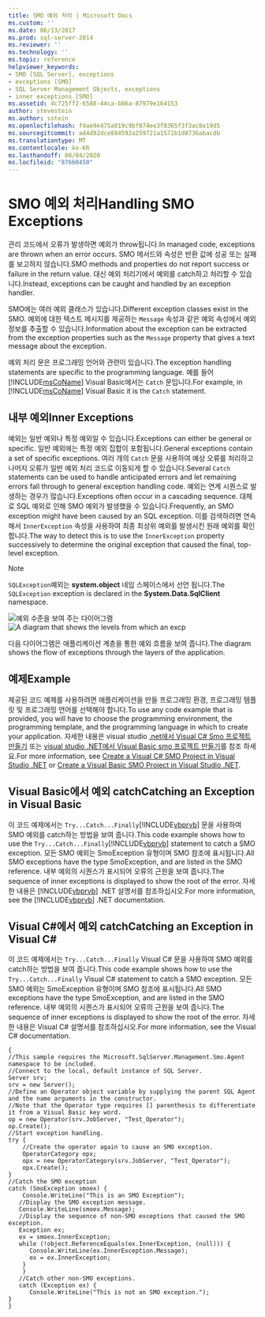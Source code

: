 ```yaml
---
title: SMO 예외 처리 | Microsoft Docs
ms.custom: ''
ms.date: 06/13/2017
ms.prod: sql-server-2014
ms.reviewer: ''
ms.technology: ''
ms.topic: reference
helpviewer_keywords:
- SMO [SQL Server], exceptions
- exceptions [SMO]
- SQL Server Management Objects, exceptions
- inner exceptions [SMO]
ms.assetid: 4c725ff2-6588-44ca-b86a-87979e164153
author: stevestein
ms.author: sstein
ms.openlocfilehash: f4ae9e475a019c9bf874ee3f8365f3f3ac8e19d5
ms.sourcegitcommit: ad4d92dce894592a259721a1571b1d8736abacdb
ms.translationtype: MT
ms.contentlocale: ko-KR
ms.lasthandoff: 08/04/2020
ms.locfileid: "87660450"
---
```

# <a name="handling-smo-exceptions"></a><span data-ttu-id="12e44-102">SMO 예외 처리</span><span class="sxs-lookup"><span data-stu-id="12e44-102">Handling SMO Exceptions</span></span>
  <span data-ttu-id="12e44-103">관리 코드에서 오류가 발생하면 예외가 throw됩니다.</span><span class="sxs-lookup"><span data-stu-id="12e44-103">In managed code, exceptions are thrown when an error occurs.</span></span> <span data-ttu-id="12e44-104">SMO 메서드와 속성은 반환 값에 성공 또는 실패를 보고하지 않습니다.</span><span class="sxs-lookup"><span data-stu-id="12e44-104">SMO methods and properties do not report success or failure in the return value.</span></span> <span data-ttu-id="12e44-105">대신 예외 처리기에서 예외를 catch하고 처리할 수 있습니다.</span><span class="sxs-lookup"><span data-stu-id="12e44-105">Instead, exceptions can be caught and handled by an exception handler.</span></span>  
  
 <span data-ttu-id="12e44-106">SMO에는 여러 예외 클래스가 있습니다.</span><span class="sxs-lookup"><span data-stu-id="12e44-106">Different exception classes exist in the SMO.</span></span> <span data-ttu-id="12e44-107">예외에 대한 텍스트 메시지를 제공하는 `Message` 속성과 같은 예외 속성에서 예외 정보를 추출할 수 있습니다.</span><span class="sxs-lookup"><span data-stu-id="12e44-107">Information about the exception can be extracted from the exception properties such as the `Message` property that gives a text message about the exception.</span></span>  
  
 <span data-ttu-id="12e44-108">예외 처리 문은 프로그래밍 언어와 관련이 있습니다.</span><span class="sxs-lookup"><span data-stu-id="12e44-108">The exception handling statements are specific to the programming language.</span></span> <span data-ttu-id="12e44-109">예를 들어 [!INCLUDE[msCoName](../../../includes/msconame-md.md)] Visual Basic에서는 `Catch` 문입니다.</span><span class="sxs-lookup"><span data-stu-id="12e44-109">For example, in [!INCLUDE[msCoName](../../../includes/msconame-md.md)] Visual Basic it is the `Catch` statement.</span></span>  
  
## <a name="inner-exceptions"></a><span data-ttu-id="12e44-110">내부 예외</span><span class="sxs-lookup"><span data-stu-id="12e44-110">Inner Exceptions</span></span>  
 <span data-ttu-id="12e44-111">예외는 일반 예외나 특정 예외일 수 있습니다.</span><span class="sxs-lookup"><span data-stu-id="12e44-111">Exceptions can either be general or specific.</span></span> <span data-ttu-id="12e44-112">일반 예외에는 특정 예외 집합이 포함됩니다.</span><span class="sxs-lookup"><span data-stu-id="12e44-112">General exceptions contain a set of specific exceptions.</span></span> <span data-ttu-id="12e44-113">여러 개의 `Catch` 문을 사용하여 예상 오류를 처리하고 나머지 오류가 일반 예외 처리 코드로 이동되게 할 수 있습니다.</span><span class="sxs-lookup"><span data-stu-id="12e44-113">Several `Catch` statements can be used to handle anticipated errors and let remaining errors fall through to general exception handling code.</span></span> <span data-ttu-id="12e44-114">예외는 연계 시퀀스로 발생하는 경우가 많습니다.</span><span class="sxs-lookup"><span data-stu-id="12e44-114">Exceptions often occur in a cascading sequence.</span></span> <span data-ttu-id="12e44-115">대체로 SQL 예외로 인해 SMO 예외가 발생했을 수 있습니다.</span><span class="sxs-lookup"><span data-stu-id="12e44-115">Frequently, an SMO exception might have been caused by an SQL exception.</span></span> <span data-ttu-id="12e44-116">이를 검색하려면 연속해서 `InnerException` 속성을 사용하여 최종 최상위 예외를 발생시킨 원래 예외를 확인합니다.</span><span class="sxs-lookup"><span data-stu-id="12e44-116">The way to detect this is to use the `InnerException` property successively to determine the original exception that caused the final, top-level exception.</span></span>  
  
> [!NOTE]  
>  <span data-ttu-id="12e44-117">`SQLException`예외는 **system.object** 네임 스페이스에서 선언 됩니다.</span><span class="sxs-lookup"><span data-stu-id="12e44-117">The `SQLException` exception is declared in the **System.Data.SqlClient** namespace.</span></span>  
  
 <span data-ttu-id="12e44-118">![예외 수준을 보여 주는 다이어그램](../../../database-engine/dev-guide/media/exception-flow.gif "예외 수준을 보여 주는 다이어그램")</span><span class="sxs-lookup"><span data-stu-id="12e44-118">![A diagram that shows the levels from which an excp](../../../database-engine/dev-guide/media/exception-flow.gif "A diagram that shows the levels from which an excp")</span></span>  
  
 <span data-ttu-id="12e44-119">다음 다이어그램은 애플리케이션 계층을 통한 예외 흐름을 보여 줍니다.</span><span class="sxs-lookup"><span data-stu-id="12e44-119">The diagram shows the flow of exceptions through the layers of the application.</span></span>  
  
## <a name="example"></a><span data-ttu-id="12e44-120">예제</span><span class="sxs-lookup"><span data-stu-id="12e44-120">Example</span></span>  
 <span data-ttu-id="12e44-121">제공된 코드 예제를 사용하려면 애플리케이션을 만들 프로그래밍 환경, 프로그래밍 템플릿 및 프로그래밍 언어를 선택해야 합니다.</span><span class="sxs-lookup"><span data-stu-id="12e44-121">To use any code example that is provided, you will have to choose the programming environment, the programming template, and the programming language in which to create your application.</span></span> <span data-ttu-id="12e44-122">자세한 내용은 visual studio [.net에서 Visual C&#35; Smo 프로젝트 만들기](../how-to-create-a-visual-csharp-smo-project-in-visual-studio-net.md) 또는 [visual studio .NET에서 Visual Basic smo 프로젝트 만들기](../../../database-engine/dev-guide/create-a-visual-basic-smo-project-in-visual-studio-net.md)를 참조 하세요.</span><span class="sxs-lookup"><span data-stu-id="12e44-122">For more information, see [Create a Visual C&#35; SMO Project in Visual Studio .NET](../how-to-create-a-visual-csharp-smo-project-in-visual-studio-net.md) or [Create a Visual Basic SMO Project in Visual Studio .NET](../../../database-engine/dev-guide/create-a-visual-basic-smo-project-in-visual-studio-net.md).</span></span>  
  
## <a name="catching-an-exception-in-visual-basic"></a><span data-ttu-id="12e44-123">Visual Basic에서 예외 catch</span><span class="sxs-lookup"><span data-stu-id="12e44-123">Catching an Exception in Visual Basic</span></span>  
 <span data-ttu-id="12e44-124">이 코드 예제에서는 `Try...Catch...Finally`[!INCLUDE[vbprvb](../../../includes/vbprvb-md.md)] 문을 사용하여 SMO 예외를 catch하는 방법을 보여 줍니다.</span><span class="sxs-lookup"><span data-stu-id="12e44-124">This code example shows how to use the `Try...Catch...Finally`[!INCLUDE[vbprvb](../../../includes/vbprvb-md.md)] statement to catch a SMO exception.</span></span> <span data-ttu-id="12e44-125">모든 SMO 예외는 SmoException 유형이며 SMO 참조에 표시됩니다.</span><span class="sxs-lookup"><span data-stu-id="12e44-125">All SMO exceptions have the type SmoException, and are listed in the SMO reference.</span></span> <span data-ttu-id="12e44-126">내부 예외의 시퀀스가 표시되어 오류의 근원을 보여 줍니다.</span><span class="sxs-lookup"><span data-stu-id="12e44-126">The sequence of inner exceptions is displayed to show the root of the error.</span></span> <span data-ttu-id="12e44-127">자세한 내용은 [!INCLUDE[vbprvb](../../../includes/vbprvb-md.md)] .NET 설명서를 참조하십시오.</span><span class="sxs-lookup"><span data-stu-id="12e44-127">For more information, see the [!INCLUDE[vbprvb](../../../includes/vbprvb-md.md)] .NET documentation.</span></span>  
  
<!-- TODO: review snippet reference  [!CODE [SMO How to#SMO_VBExceptions1](SMO How to#SMO_VBExceptions1)]  -->  
  
## <a name="catching-an-exception-in-visual-c"></a><span data-ttu-id="12e44-128">Visual C#에서 예외 catch</span><span class="sxs-lookup"><span data-stu-id="12e44-128">Catching an Exception in Visual C#</span></span>  
 <span data-ttu-id="12e44-129">이 코드 예제에서는 `Try...Catch...Finally` Visual C# 문을 사용하여 SMO 예외를 catch하는 방법을 보여 줍니다.</span><span class="sxs-lookup"><span data-stu-id="12e44-129">This code example shows how to use the `Try...Catch...Finally` Visual C# statement to catch a SMO exception.</span></span> <span data-ttu-id="12e44-130">모든 SMO 예외는 SmoException 유형이며 SMO 참조에 표시됩니다.</span><span class="sxs-lookup"><span data-stu-id="12e44-130">All SMO exceptions have the type SmoException, and are listed in the SMO reference.</span></span> <span data-ttu-id="12e44-131">내부 예외의 시퀀스가 표시되어 오류의 근원을 보여 줍니다.</span><span class="sxs-lookup"><span data-stu-id="12e44-131">The sequence of inner exceptions is displayed to show the root of the error.</span></span> <span data-ttu-id="12e44-132">자세한 내용은 Visual C# 설명서를 참조하십시오.</span><span class="sxs-lookup"><span data-stu-id="12e44-132">For more information, see the Visual C# documentation.</span></span>  
  
```  
{   
//This sample requires the Microsoft.SqlServer.Management.Smo.Agent namespace to be included.   
//Connect to the local, default instance of SQL Server.   
Server srv;   
srv = new Server();   
//Define an Operator object variable by supplying the parent SQL Agent and the name arguments in the constructor.   
//Note that the Operator type requires [] parenthesis to differentiate it from a Visual Basic key word.   
op = new Operator(srv.JobServer, "Test_Operator");   
op.Create();   
//Start exception handling.   
try {   
    //Create the operator again to cause an SMO exception.   
    OperatorCategory opx;   
    opx = new OperatorCategory(srv.JobServer, "Test_Operator");   
    opx.Create();   
}   
//Catch the SMO exception   
catch (SmoException smoex) {   
    Console.WriteLine("This is an SMO Exception");   
   //Display the SMO exception message.   
   Console.WriteLine(smoex.Message);   
   //Display the sequence of non-SMO exceptions that caused the SMO exception.   
   Exception ex;   
   ex = smoex.InnerException;   
   while (!object.ReferenceEquals(ex.InnerException, (null))) {   
      Console.WriteLine(ex.InnerException.Message);   
      ex = ex.InnerException;   
    }   
    }   
   //Catch other non-SMO exceptions.   
   catch (Exception ex) {   
      Console.WriteLine("This is not an SMO exception.");   
}   
}  
```  
  
  

